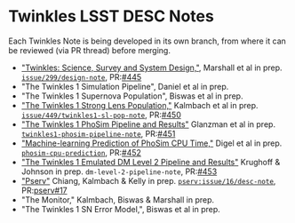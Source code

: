 # Twinkles LSST DESC Notes

Each Twinkles Note is being developed in its own branch, from where it can be reviewed (via PR thread) before merging.

* ["Twinkles: Science, Survey and System Design,"](https://github.com/LSSTDESC/Twinkles/blob/issue/299/design-note/doc/LSST_DESC_Notes/desc-0001-twinkles_design/main.tex), Marshall et al in prep. [`issue/299/design-note`](https://github.com/LSSTDESC/Twinkles/blob/issue/299/design-note/doc/LSST_DESC_Notes), PR:[#445](https://github.com/LSSTDESC/Twinkles/pull/445)
* "The Twinkles 1 Simulation Pipeline", Daniel et al in prep.
* "The Twinkles 1 Supernova Population", Biswas et al in prep.
* ["The Twinkles 1 Strong Lens Population,"](https://github.com/LSSTDESC/Twinkles/blob/issue/449/twinkles1-sl-pop-note/doc/LSST_DESC_Notes/desc-0000-twinkles-1-sl-pop/main.ipynb) Kalmbach et al in prep. [`issue/449/twinkles1-sl-pop-note`](https://github.com/LSSTDESC/Twinkles/blob/issue/449/twinkles1-sl-pop-note/doc/LSST_DESC_Notes), PR:[#450](https://github.com/LSSTDESC/Twinkles/pull/450)
* ["The Twinkles 1 PhoSim Pipeline and Results"](https://github.com/LSSTDESC/Twinkles/blob/twinkles1-phosim-pipeline-note/doc/LSST_DESC_Notes/desc-0000-twinkles-1-phosim-pipeline/main.rst) Glanzman et al in prep. [`twinkles1-phosim-pipeline-note`](https://github.com/LSSTDESC/Twinkles/blob/twinkles1-phosim-pipeline-note/doc/LSST_DESC_Notes), PR:[#451](https://github.com/LSSTDESC/Twinkles/pull/451)
* ["Machine-learning Prediction of PhoSim CPU Time,"](https://github.com/LSSTDESC/Twinkles/blob/phosim-cpu-prediction-note/doc/LSST_DESC_Notes) Digel et al in prep. [`phosim-cpu-prediction`](https://github.com/LSSTDESC/Twinkles/blob/phosim-cpu-prediction-note/doc/LSST_DESC_Notes), PR:[#452](https://github.com/LSSTDESC/Twinkles/pull/452)
* ["The Twinkles 1 Emulated DM Level 2 Pipeline and Results"]() Krughoff & Johnson in prep. `dm-level-2-pipeline-note`, PR:[#453](https://github.com/LSSTDESC/Twinkles/pull/453)
* ["Pserv"](https://github.com/LSSTDESC/pserv/blob/issue/16/desc-note/doc/desc-0000-pserv-note/main.ipynb) Chiang, Kalmbach & Kelly in prep. [`pserv:issue/16/desc-note`](https://github.com/LSSTDESC/pserv/blob/issue/16/desc-note/doc), PR:[pserv#17](https://github.com/LSSTDESC/pserv/pull/17)
* "The Monitor," Kalmbach, Biswas & Marshall in prep.
* "The Twinkles 1 SN Error Model,", Biswas et al in prep.

<!-- * ["Title,"]() Author et al in prep. [``](), PR:[#]() -->
